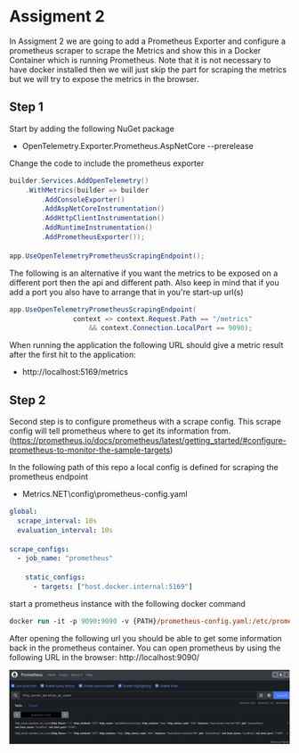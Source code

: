 # Assigment 2

In Assigment 2 we are going to add a Prometheus Exporter and configure a prometheus scraper to scrape the Metrics and show this in a Docker Container which is running Prometheus. Note that it is not necessary to have docker installed then we will just skip the part for scraping the metrics but we will try to expose the metrics in the browser.

## Step 1
Start by adding the following NuGet package

- OpenTelemetry.Exporter.Prometheus.AspNetCore --prerelease

Change the code to include the prometheus exporter

```cs
builder.Services.AddOpenTelemetry()
    .WithMetrics(builder => builder
        .AddConsoleExporter()
        .AddAspNetCoreInstrumentation()
        .AddHttpClientInstrumentation()
        .AddRuntimeInstrumentation()
        .AddPrometheusExporter());

app.UseOpenTelemetryPrometheusScrapingEndpoint();
```

The following is an alternative if you want the metrics to be exposed on a different port then the api and different path. Also keep in mind that if you add a port you also have to arrange that in you're start-up url(s)
```cs
app.UseOpenTelemetryPrometheusScrapingEndpoint(
                context => context.Request.Path == "/metrics"
                    && context.Connection.LocalPort == 9090);
```

When running the application the following URL should give a metric result after the first hit to the application:
- http://localhost:5169/metrics

## Step 2

Second step is to configure prometheus with a scrape config. This scrape config will tell prometheus where to get its information from. (https://prometheus.io/docs/prometheus/latest/getting_started/#configure-prometheus-to-monitor-the-sample-targets)

In the following path of this repo a local config is defined for scraping the prometheus endpoint
- Metrics.NET\config\prometheus-config.yaml

```yaml
global:
  scrape_interval: 10s
  evaluation_interval: 10s

scrape_configs:
  - job_name: "prometheus"

    static_configs:
      - targets: ["host.docker.internal:5169"]
```

start a prometheus instance with the following docker command

```ps
docker run -it -p 9090:9090 -v {PATH}/prometheus-config.yaml:/etc/prometheus/prometheus.yml --name prometheus prom/prometheus
```

After opening the following url you should be able to get some information back in the prometheus container. You can open prometheus by using the following URL in the browser: http://localhost:9090/

![](image.png.png)